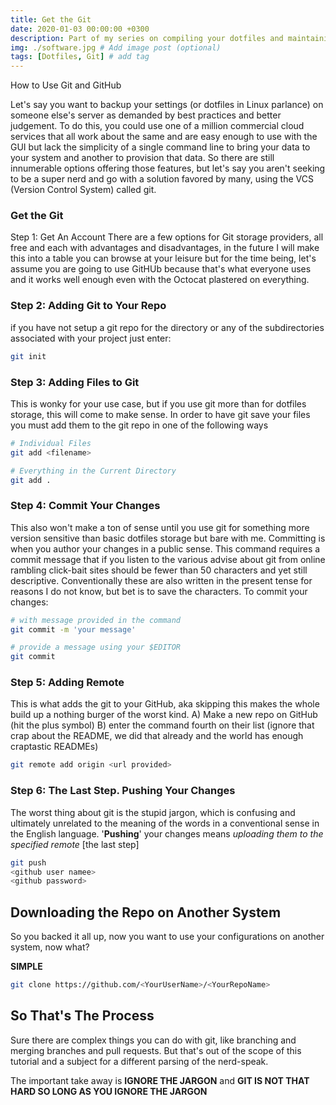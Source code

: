 ```yaml
---
title: Get the Git
date: 2020-01-03 00:00:00 +0300
description: Part of my series on compiling your dotfiles and maintaining them. This part goes into using Git in the basic sense. 
img: ./software.jpg # Add image post (optional)
tags: [Dotfiles, Git] # add tag
---
```

How to Use Git and GitHub

Let's say you want to backup your settings (or dotfiles in Linux parlance) on someone else's server as demanded by best practices and better judgement. To do this, you could use one of a million commercial cloud services that all work about the same and are easy enough to use with the GUI but lack the simplicity of a single command line to bring your data to your system and another to provision that data. So there are still innumerable options offering those features, but let's say you aren't seeking to be a super nerd and go with a solution favored by many, using the VCS (Version Control System) called git. 

### Get the Git
Step 1: Get An Account 
There are a few options for Git storage providers, all free and each with advantages and disadvantages, in the future I will make this into a table you can browse at your leisure but for the time being, let's assume you are going to use GitHUb because that's what everyone uses and it works well enough even with the Octocat plastered on everything.

### Step 2: Adding Git to Your Repo
if you have not setup a git repo for the directory or any of the subdirectories associated with your project just enter:
```bash
git init 
```

### Step 3: Adding Files to Git
This is wonky for your use case, but if you use git more than for dotfiles storage, this will come to make sense. In order to have git save your files you must add them to the git repo in one of the following ways

```bash
# Individual Files
git add <filename>

# Everything in the Current Directory 
git add . 
```

### Step 4: Commit Your Changes
This also won't make a ton of sense until you use git for something more version sensitive than basic dotfiles storage but bare with me. Committing is when you author your changes in a public sense. This command requires a commit message that if you listen to the various advise about git from online rambling click-bait sites should be fewer than 50 characters and yet still descriptive. Conventionally these are also written in the present tense for reasons I do not know, but bet is to save the characters. To commit your changes:
```bash 
# with message provided in the command
git commit -m 'your message'

# provide a message using your $EDITOR 
git commit 
```

### Step 5: Adding Remote 
This is what adds the git to your GitHub, aka skipping this makes the whole build up a nothing burger of the worst kind.
A) Make a new repo on GitHub (hit the plus symbol) 
B) enter the command fourth on their list (ignore that crap about the README, we did that already and the world has enough craptastic READMEs) 
```bash 
git remote add origin <url provided> 
```

### Step 6: The Last Step. Pushing Your Changes
The worst thing about git is the stupid jargon, which is confusing and ultimately unrelated to the meaning of the words in a conventional sense in the English language. '__Pushing__' your changes means *uploading them to the specified remote* [the last step]

```bash
git push 
<github user namee> 
<github password> 
```

## Downloading the Repo on Another System
So you backed it all up, now you want to use your configurations on another system, now what? 

**SIMPLE** 

```bash
git clone https://github.com/<YourUserName>/<YourRepoName>
```

## So That's The Process
Sure there are complex things you can do with git, like branching and merging branches and pull requests. But that's out of the scope of this tutorial and a subject for a different parsing of the nerd-speak. 

The important take away is **IGNORE THE JARGON** and **GIT IS NOT THAT HARD SO LONG AS YOU IGNORE THE JARGON** 